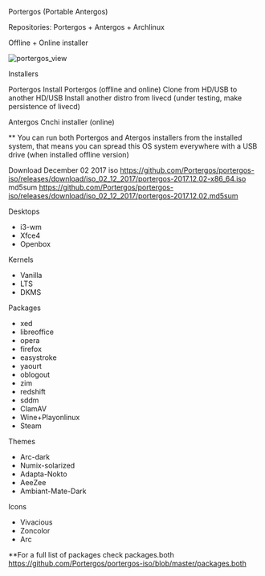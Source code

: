 Portergos (Portable Antergos)

Repositories:
Portergos + Antergos + Archlinux

Offline + Online installer

![portergos_view](https://user-images.githubusercontent.com/18373928/34307317-ac1e4168-e72e-11e7-98b6-63afaf38c418.png)

Installers

Portergos
Install Portergos (offline and online) 
Clone from HD/USB to another HD/USB
Install another distro from livecd (under testing, make persistence of livecd)

Antergos
Cnchi installer (online)

** You can run both Portergos and Atergos installers from the installed system, that means you can spread this OS system everywhere with a USB drive (when installed offline version)

Download
December 02 2017
iso https://github.com/Portergos/portergos-iso/releases/download/iso_02_12_2017/portergos-2017.12.02-x86_64.iso
md5sum https://github.com/Portergos/portergos-iso/releases/download/iso_02_12_2017/portergos-2017.12.02.md5sum

Desktops
- i3-wm
- Xfce4
- Openbox

Kernels
- Vanilla
- LTS
- DKMS


Packages
- xed
- libreoffice
- opera
- firefox
- easystroke
- yaourt
- oblogout
- zim
- redshift
- sddm
- ClamAV
- Wine+Playonlinux
- Steam

Themes
- Arc-dark
- Numix-solarized
- Adapta-Nokto
- AeeZee
- Ambiant-Mate-Dark

Icons
- Vivacious
- Zoncolor
- Arc

**For a full list of packages check packages.both https://github.com/Portergos/portergos-iso/blob/master/packages.both
